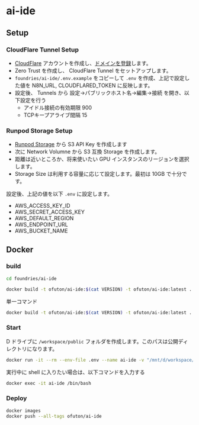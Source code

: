 # ai-ide

## Setup

### CloudFlare Tunnel Setup

- [CloudFlare](https://www.cloudflare.com/ja-jp/) アカウントを作成し、[ドメインを登録](https://dash.cloudflare.com/3585af39fca4c51968b1a42a2e3da8eb/registrar/register)します。
- Zero Trust を作成し、 CloudFlare Tunnel をセットアップします。
- `foundries/ai-ide/.env.example` をコピーして `.env` を作成、上記で設定した値を N8N_URL, CLOUDFLARED_TOKEN に反映します。
- 設定後、 Tunnels から 設定→パブリックホスト名→編集→接続 を開き、以下設定を行う
  - アイドル接続の有効期限 900
  - TCPキープアライブ間隔 15

### Runpod Storage Setup

- [Runpod Storage](https://console.runpod.io/user/storage) から S3 API Key を作成します
- 次に Network Volumne から S3 互換 Storage を作成します。
- 距離は近いところか、将来使いたい GPU インスタンスのリージョンを選択します。
- Storage Size は利用する容量に応じて設定します。最初は 10GB で十分です。

設定後、上記の値を以下 `.env` に設定します。

- AWS_ACCESS_KEY_ID
- AWS_SECRET_ACCESS_KEY
- AWS_DEFAULT_REGION
- AWS_ENDPOINT_URL
- AWS_BUCKET_NAME

## Docker

### build

```bash
cd foundries/ai-ide

docker build -t ofuton/ai-ide:$(cat VERSION) -t ofuton/ai-ide:latest .
```

単一コマンド
```bash
docker build -t ofuton/ai-ide:$(cat VERSION) -t ofuton/ai-ide:latest . && docker run -it --rm --env-file .env --name ai-ide -v "/mnt/d/workspace/:/workspace" ofuton/ai-ide:latest
```

### Start

D ドライブに `/workspace/public` フォルダを作成します。このパスは公開ディレクトリになります。

```bash
docker run -it --rm --env-file .env --name ai-ide -v "/mnt/d/workspace/:/workspace" ofuton/ai-ide:latest
```

実行中に shell に入りたい場合は、以下コマンドを入力する

```bash
docker exec -it ai-ide /bin/bash
```
### Deploy

```bash
docker images
docker push --all-tags ofuton/ai-ide
```
